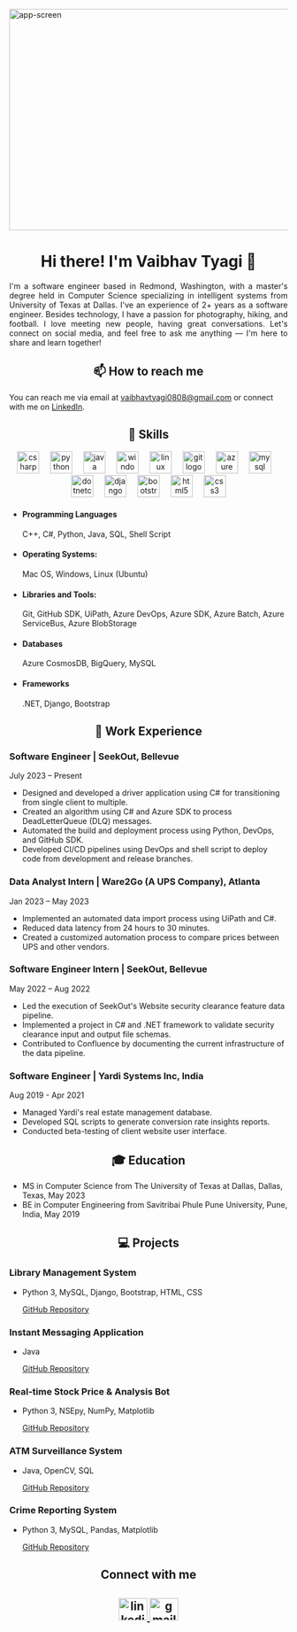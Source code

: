 <img src="introGif.gif" alt="app-screen" width="1000" height=400/><!-- Replace this with your own banner image -->

<h1 align="center">Hi there! I'm Vaibhav Tyagi 👋</h1>

<p align="justify">I'm a software engineer based in Redmond, Washington, with a master's degree held in Computer Science specializing in intelligent systems from University of Texas at Dallas. I've an experience of 2+ years as a software engineer. Besides technology, I have a passion for photography, hiking, and football. I love meeting new people, having great conversations. Let's connect on social media, and feel free to ask me anything — I'm here to share and learn together!</p>

<h2 align="center">📫 How to reach me</h2>
<p>You can reach me via email at <a href="mailto:vaibhavtyagi0808@gmail.com" class="email-link">vaibhavtyagi0808@gmail.com</a> or connect with me on <a href="https://www.linkedin.com/in/iamvaibhavtyagi" class="linkedin-link" target="_blank">LinkedIn</a>.</p>


<h2 align="center">🔧 Skills</h2>
<div align="center">
  <img src="https://skillicons.dev/icons?i=cs" height="40" alt="csharp logo"  />
<img width="12" />
<img src="https://skillicons.dev/icons?i=py" height="40" alt="python logo"  />
<img width="12" />
<img src="https://skillicons.dev/icons?i=java" height="40" alt="java logo"  />
<img width="12" />
<img src="https://cdn.jsdelivr.net/gh/devicons/devicon/icons/windows8/windows8-original.svg" height="40" alt="windows8 logo"  />
<img width="12" />
<img src="https://cdn.jsdelivr.net/gh/devicons/devicon/icons/linux/linux-original.svg" height="40" alt="linux logo"  />
<img width="12" />
<img src="https://cdn.jsdelivr.net/gh/devicons/devicon/icons/git/git-original.svg" height="40" alt="git logo"  />
<img width="12" />
<img src="https://cdn.jsdelivr.net/gh/devicons/devicon/icons/azure/azure-original.svg" height="40" alt="azure logo"  />
<img width="12" />
<img src="https://cdn.jsdelivr.net/gh/devicons/devicon/icons/mysql/mysql-original.svg" height="40" alt="mysql logo"  />
<img width="12" />
<img src="https://cdn.jsdelivr.net/gh/devicons/devicon/icons/dotnetcore/dotnetcore-original.svg" height="40" alt="dotnetcore logo"  />
<img width="12" />
<img src="https://cdn.jsdelivr.net/gh/devicons/devicon/icons/django/django-plain.svg" height="40" alt="django logo"  />
<img width="12" />
<img src="https://cdn.jsdelivr.net/gh/devicons/devicon/icons/bootstrap/bootstrap-original.svg" height="40" alt="bootstrap logo"  />
<img width="12" />
<img src="https://cdn.jsdelivr.net/gh/devicons/devicon/icons/html5/html5-original.svg" height="40" alt="html5 logo"  />
<img width="12" />
<img src="https://cdn.jsdelivr.net/gh/devicons/devicon/icons/css3/css3-original.svg" height="40" alt="css3 logo"  />
</div>
<ul>
  <li>
    <h4>Programming Languages</h4>
    C++, C#, Python, Java, SQL, Shell Script
  </li>
  <li>
  <h4>Operating Systems:</h4>
    Mac OS, Windows, Linux (Ubuntu)
  </li>
  <li>
  <h4>Libraries and Tools:</h4>
    Git, GitHub SDK, UiPath, Azure DevOps, Azure SDK, Azure Batch, Azure ServiceBus, Azure BlobStorage
  </li>
  <li>
  <h4>Databases</h4>
    Azure CosmosDB, BigQuery, MySQL
  </li>
  <li>
  <h4>Frameworks</h4>
    .NET, Django, Bootstrap
  </li>
</ul>

<h2 align="center"> 💼 Work Experience </h2>

### Software Engineer | SeekOut, Bellevue
July 2023 – Present

- Designed and developed a driver application using C# for transitioning from single client to multiple.
- Created an algorithm using C# and Azure SDK to process DeadLetterQueue (DLQ) messages.
- Automated the build and deployment process using Python, DevOps, and GitHub SDK.
- Developed CI/CD pipelines using DevOps and shell script to deploy code from development and release branches.

### Data Analyst Intern | Ware2Go (A UPS Company), Atlanta
Jan 2023 – May 2023

- Implemented an automated data import process using UiPath and C#.
- Reduced data latency from 24 hours to 30 minutes.
- Created a customized automation process to compare prices between UPS and other vendors.

### Software Engineer Intern | SeekOut, Bellevue
May 2022 – Aug 2022

- Led the execution of SeekOut's Website security clearance feature data pipeline.
- Implemented a project in C# and .NET framework to validate security clearance input and output file schemas.
- Contributed to Confluence by documenting the current infrastructure of the data pipeline.

### Software Engineer | Yardi Systems Inc, India
Aug 2019 - Apr 2021

- Managed Yardi's real estate management database.
- Developed SQL scripts to generate conversion rate insights reports.
- Conducted beta-testing of client website user interface.

<h2 align="center">🎓 Education</h2>

- MS in Computer Science from The University of Texas at Dallas, Dallas, Texas, May 2023
- BE in Computer Engineering from Savitribai Phule Pune University, Pune, India, May 2019

<h2 align="center">💻 Projects</h2>

### Library Management System
- Python 3, MySQL, Django, Bootstrap, HTML, CSS 
  
  [GitHub Repository](link)

### Instant Messaging Application
- Java 

  [GitHub Repository](link)

### Real-time Stock Price & Analysis Bot
- Python 3, NSEpy, NumPy, Matplotlib 
  
  [GitHub Repository](link)

### ATM Surveillance System
- Java, OpenCV, SQL 
  
  [GitHub Repository](link)

### Crime Reporting System
- Python 3, MySQL, Pandas, Matplotlib 
  
  [GitHub Repository](link)

<h2 align="center"> Connect with me <h2>
<div align="center">
  <a href="https://www.linkedin.com/in/iamvaibhavtyagi/" target="_blank">
    <img src="https://raw.githubusercontent.com/maurodesouza/profile-readme-generator/master/src/assets/icons/social/linkedin/default.svg" width="52" height="40" alt="linkedin logo"  />
  </a>
  <a href="mailto:vaibhavtyagi0808@gmail.com" target="_blank">
    <img src="https://raw.githubusercontent.com/maurodesouza/profile-readme-generator/master/src/assets/icons/social/gmail/default.svg" width="52" height="40" alt="gmail logo"  />
  </a>
</div>
